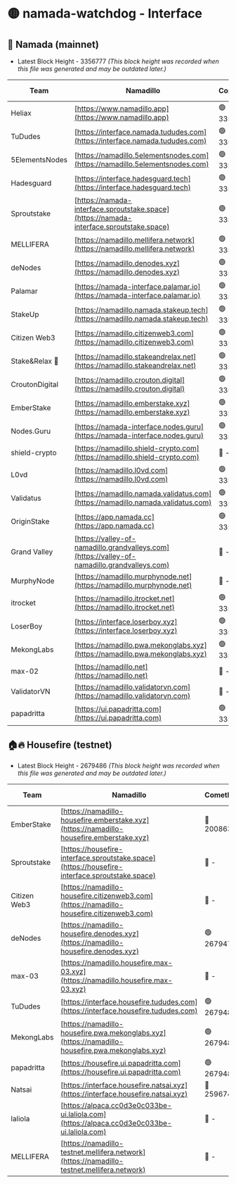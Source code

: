 # 🟡 namada-watchdog - Interface

## 🚀 Namada (mainnet)
- Latest Block Height - 3356777 *(This block height was recorded when this file was generated and may be outdated later.)*

| Team | Namadillo | CometBFT | Indexer | MASP Indexer |
|-|-|-|-|-|
| Heliax | [https://www.namadillo.app](https://www.namadillo.app) | 🟢 3356750 | 🟢 3356750 | 🟢 3356750 |
| TuDudes | [https://interface.namada.tududes.com](https://interface.namada.tududes.com) | 🟢 3356750 | 🟢 3356750 | 🟢 3356750 |
| 5ElementsNodes | [https://namadillo.5elementsnodes.com](https://namadillo.5elementsnodes.com) | 🟢 3356751 | 🟢 3356751 | 🟢 3356751 |
| Hadesguard | [https://interface.hadesguard.tech](https://interface.hadesguard.tech) | 🟢 3356751 | 🟢 3356751 | 🟢 3356751 |
| Sproutstake | [https://namada-interface.sproutstake.space](https://namada-interface.sproutstake.space) | 🟢 3356752 | 🟢 3356752 | 🟢 3356752 |
| MELLIFERA | [https://namadillo.mellifera.network](https://namadillo.mellifera.network) | 🟢 3356754 | 🟢 3356754 | 🟢 3356754 |
| deNodes | [https://namadillo.denodes.xyz](https://namadillo.denodes.xyz) | 🟢 3356755 | 🟢 3356755 | 🟢 3356755 |
| Palamar | [https://namada-interface.palamar.io](https://namada-interface.palamar.io) | 🟢 3356755 | 🟢 3356755 | 🟢 3356755 |
| StakeUp | [https://namadillo.namada.stakeup.tech](https://namadillo.namada.stakeup.tech) | 🟢 3356756 | 🟢 3356756 | 🟢 3356756 |
| Citizen Web3 | [https://namadillo.citizenweb3.com](https://namadillo.citizenweb3.com) | 🟢 3356757 | 🟢 3356756 | 🟢 3356757 |
| Stake&Relax 🦥 | [https://namadillo.stakeandrelax.net](https://namadillo.stakeandrelax.net) | 🟢 3356757 | 🟢 3356757 | 🟢 3356757 |
| CroutonDigital | [https://namadillo.crouton.digital](https://namadillo.crouton.digital) | 🟢 3356758 | 🟢 3356758 | 🟢 3356758 |
| EmberStake | [https://namadillo.emberstake.xyz](https://namadillo.emberstake.xyz) | 🟢 3356759 | 🟢 3356759 | 🟢 3356759 |
| Nodes.Guru | [https://namada-interface.nodes.guru](https://namada-interface.nodes.guru) | 🟢 3356759 | 🟢 3356759 | 🟢 3356759 |
| shield-crypto | [https://namadillo.shield-crypto.com](https://namadillo.shield-crypto.com) | 🔴 - | 🔴 - | 🔴 - |
| L0vd | [https://namadillo.l0vd.com](https://namadillo.l0vd.com) | 🟢 3356766 | 🟢 3356765 | 🟢 3356766 |
| Validatus | [https://namadillo.namada.validatus.com](https://namadillo.namada.validatus.com) | 🟢 3356767 | 🟢 3356766 | 🟢 3356766 |
| OriginStake | [https://app.namada.cc](https://app.namada.cc) | 🟢 3356767 | 🟢 3356767 | 🟢 3356767 |
| Grand Valley | [https://valley-of-namadillo.grandvalleys.com](https://valley-of-namadillo.grandvalleys.com) | 🔴 - | 🟢 3356768 | 🟢 3356769 |
| MurphyNode | [https://namadillo.murphynode.net](https://namadillo.murphynode.net) | 🔴 - | 🔴 - | 🔴 - |
| itrocket | [https://namadillo.itrocket.net](https://namadillo.itrocket.net) | 🟢 3356771 | 🟢 3356771 | 🟢 3356771 |
| LoserBoy | [https://interface.loserboy.xyz](https://interface.loserboy.xyz) | 🟢 3356772 | 🟢 3356771 | 🟢 3356771 |
| MekongLabs | [https://namadillo.pwa.mekonglabs.xyz](https://namadillo.pwa.mekonglabs.xyz) | 🟢 3356772 | 🟢 3356772 | 🟢 3356772 |
| max-02 | [https://namadillo.net](https://namadillo.net) | 🔴 - | 🔴 - | 🔴 - |
| ValidatorVN | [https://namadillo.validatorvn.com](https://namadillo.validatorvn.com) | 🔴 - | 🔴 - | 🔴 - |
| papadritta | [https://ui.papadritta.com](https://ui.papadritta.com) | 🟢 3356777 | 🟢 3356777 | 🟢 3356777 |

## 🏠🔥 Housefire (testnet)
- Latest Block Height - 2679486 *(This block height was recorded when this file was generated and may be outdated later.)*

| Team | Namadillo | CometBFT | Indexer | MASP Indexer |
|-|-|-|-|-|
| EmberStake | [https://namadillo-housefire.emberstake.xyz](https://namadillo-housefire.emberstake.xyz) | 🔴 2008636 | 🔴 - | 🔴 - |
| Sproutstake | [https://housefire-interface.sproutstake.space](https://housefire-interface.sproutstake.space) | 🔴 - | 🔴 - | 🔴 - |
| Citizen Web3 | [https://namadillo-housefire.citizenweb3.com](https://namadillo-housefire.citizenweb3.com) | 🔴 - | 🔴 - | 🔴 - |
| deNodes | [https://namadillo-housefire.denodes.xyz](https://namadillo-housefire.denodes.xyz) | 🟢 2679476 | 🟢 2679476 | 🟢 2679476 |
| max-03 | [https://namadillo.housefire.max-03.xyz](https://namadillo.housefire.max-03.xyz) | 🔴 - | 🔴 - | 🔴 - |
| TuDudes | [https://interface.housefire.tududes.com](https://interface.housefire.tududes.com) | 🟢 2679485 | 🟢 2679485 | 🟢 2679485 |
| MekongLabs | [https://namadillo-housefire.pwa.mekonglabs.xyz](https://namadillo-housefire.pwa.mekonglabs.xyz) | 🟢 2679485 | 🟢 2679485 | 🟢 2679485 |
| papadritta | [https://housefire.ui.papadritta.com](https://housefire.ui.papadritta.com) | 🟢 2679486 | 🟢 2679486 | 🟢 2679486 |
| Natsai | [https://interface.housefire.natsai.xyz](https://interface.housefire.natsai.xyz) | 🔴 2596741 | 🔴 2596741 | 🔴 2596741 |
| laliola | [https://alpaca.cc0d3e0c033be-ui.laliola.com](https://alpaca.cc0d3e0c033be-ui.laliola.com) | 🔴 - | 🔴 - | 🔴 - |
| MELLIFERA | [https://namadillo-testnet.mellifera.network](https://namadillo-testnet.mellifera.network) | 🔴 - | 🟢 2679489 | 🔴 2607259 |

